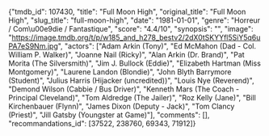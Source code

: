 {"tmdb_id": 107430, "title": "Full Moon High", "original_title": "Full Moon High", "slug_title": "full-moon-high", "date": "1981-01-01", "genre": "Horreur / Com\u00e9die / Fantastique", "score": "4.4/10", "synopsis": "", "image": "https://image.tmdb.org/t/p/w185_and_h278_bestv2/2dX0tSKYYfl5SiY5q6uPA7eS9Nm.jpg", "actors": ["Adam Arkin (Tony)", "Ed McMahon (Dad - Col. William P. Walker)", "Joanne Nail (Ricky)", "Alan Arkin (Dr. Brand)", "Pat Morita (The Silversmith)", "Jim J. Bullock (Eddie)", "Elizabeth Hartman (Miss Montgomery)", "Laurene Landon (Blondie)", "John Blyth Barrymore (Student)", "Julius Harris (Hijacker (uncredited))", "Louis Nye (Reverend)", "Demond Wilson (Cabbie / Bus Driver)", "Kenneth Mars (The Coach - Principal Cleveland)", "Tom Aldredge (The Jailer)", "Roz Kelly (Jane)", "Bill Kirchenbauer (Flynn)", "James Dixon (Deputy - Jack)", "Tom Clancy (Priest)", "Jill Gatsby (Youngster at Game)"], "comments": [], "recommandations_id": [37522, 238760, 69343, 71912]}